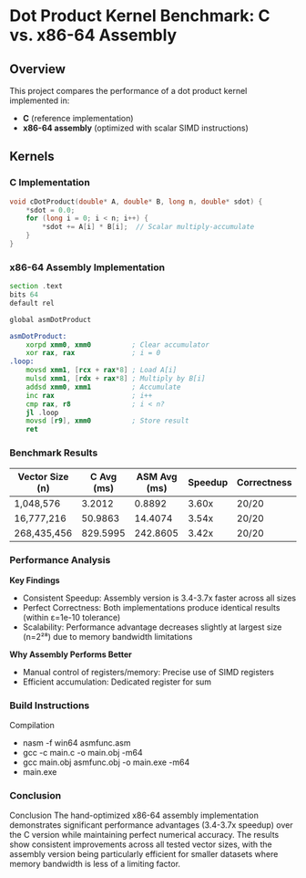 # Dot Product Kernel Benchmark: C vs. x86-64 Assembly

## Overview
This project compares the performance of a dot product kernel implemented in:
- **C** (reference implementation)
- **x86-64 assembly** (optimized with scalar SIMD instructions)

## Kernels

### C Implementation
```c
void cDotProduct(double* A, double* B, long n, double* sdot) {
    *sdot = 0.0;
    for (long i = 0; i < n; i++) {
        *sdot += A[i] * B[i];  // Scalar multiply-accumulate
    }
} 
```

### x86-64 Assembly Implementation
```asm
section .text
bits 64
default rel

global asmDotProduct

asmDotProduct:
    xorpd xmm0, xmm0          ; Clear accumulator
    xor rax, rax              ; i = 0
.loop:
    movsd xmm1, [rcx + rax*8] ; Load A[i]
    mulsd xmm1, [rdx + rax*8] ; Multiply by B[i]
    addsd xmm0, xmm1          ; Accumulate
    inc rax                   ; i++
    cmp rax, r8               ; i < n?
    jl .loop
    movsd [r9], xmm0          ; Store result
    ret
```
### Benchmark Results
| Vector Size (n) | C Avg (ms) | ASM Avg (ms) | Speedup | Correctness |
|-----------------|------------|--------------|---------|-------------|
| 1,048,576      | 3.2012     | 0.8892       | 3.60x   | 20/20       |
| 16,777,216     | 50.9863    | 14.4074      | 3.54x   | 20/20       |
| 268,435,456    | 829.5995   | 242.8605     | 3.42x   | 20/20       |

### Performance Analysis
**Key Findings**
- Consistent Speedup: Assembly version is 3.4-3.7x faster across all sizes
- Perfect Correctness: Both implementations produce identical results (within ε=1e-10 tolerance)
- Scalability: Performance advantage decreases slightly at largest size (n=2²⁸) due to memory bandwidth limitations

**Why Assembly Performs Better**
- Manual control of registers/memory: Precise use of SIMD registers
- Efficient accumulation: Dedicated register for sum
  
### Build Instructions
Compilation
- nasm -f win64 asmfunc.asm
- gcc -c main.c -o main.obj -m64
- gcc main.obj asmfunc.obj -o main.exe -m64
- main.exe

### Conclusion
Conclusion
The hand-optimized x86-64 assembly implementation demonstrates significant performance advantages (3.4-3.7x speedup) over the C version while maintaining perfect numerical accuracy. The results show consistent improvements across all tested vector sizes, with the assembly version being particularly efficient for smaller datasets where memory bandwidth is less of a limiting factor.
